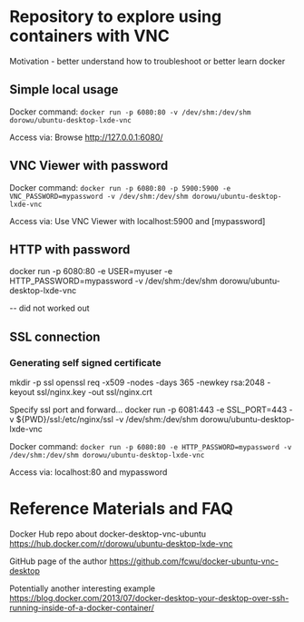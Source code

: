 # Repository to explore using containers with VNC

Motivation - better understand how to troubleshoot or better learn docker

## Simple local usage

Docker command:
`docker run -p 6080:80 -v /dev/shm:/dev/shm dorowu/ubuntu-desktop-lxde-vnc`

Access via:
Browse http://127.0.0.1:6080/

## VNC Viewer with password

Docker command:
`docker run -p 6080:80 -p 5900:5900 -e VNC_PASSWORD=mypassword -v /dev/shm:/dev/shm dorowu/ubuntu-desktop-lxde-vnc`

Access via:
Use VNC Viewer with localhost:5900 and [mypassword]

## HTTP with password

docker run -p 6080:80 -e USER=myuser -e HTTP_PASSWORD=mypassword -v /dev/shm:/dev/shm dorowu/ubuntu-desktop-lxde-vnc

-- did not worked out

## SSL connection 

### Generating self signed certificate

mkdir -p ssl
openssl req -x509 -nodes -days 365 -newkey rsa:2048 -keyout ssl/nginx.key -out ssl/nginx.crt

Specify ssl port and forward...
docker run -p 6081:443 -e SSL_PORT=443 -v ${PWD}/ssl:/etc/nginx/ssl -v /dev/shm:/dev/shm dorowu/ubuntu-desktop-lxde-vnc

Docker command:
`docker run -p 6080:80 -e HTTP_PASSWORD=mypassword -v /dev/shm:/dev/shm dorowu/ubuntu-desktop-lxde-vnc`

Access via:
localhost:80 and mypassword



# Reference Materials and FAQ

Docker Hub repo about docker-desktop-vnc-ubuntu
https://hub.docker.com/r/dorowu/ubuntu-desktop-lxde-vnc

GitHub page of the author
https://github.com/fcwu/docker-ubuntu-vnc-desktop

Potentially another interesting example
https://blog.docker.com/2013/07/docker-desktop-your-desktop-over-ssh-running-inside-of-a-docker-container/



